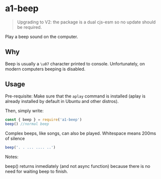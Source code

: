# a1-beep

> Upgrading to V2: the package is a dual cjs-esm so no update should be required.

Play a beep sound on the computer.

## Why

Beep is usually a `\u07` character printed to console. Unfortunately, on modern computers beeping is disabled.

## Usage

Pre-requisite: Make sure that the `aplay` command is installed (aplay is already installed by default in Ubuntu and other distros).

Then, simply write:

```javascript
const { beep } = require('a1-beep')
beep() //normal beep
```

Complex beeps, like songs, can also be played. Whitespace means 200ms of silence
```javascript
beep('. . ... .... ..')
```

Notes:

beep() returns inmediately (and not async function) because there is no need for waiting beep to finish.

